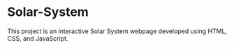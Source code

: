 # Solar-System
This project is an interactive Solar System webpage developed using HTML, CSS, and JavaScript.
